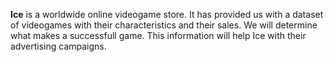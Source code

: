 **Ice** is a worldwide online videogame store. It has provided us with a dataset of videogames with their characteristics and their sales. We will determine what makes a successfull game. This information will help Ice with their advertising campaigns.
